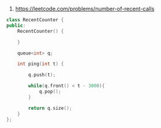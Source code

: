 1. https://leetcode.com/problems/number-of-recent-calls
```c++
class RecentCounter {
public:
	RecentCounter() {

	}

	queue<int> q;

	int ping(int t) {

		q.push(t);

		while(q.front() < t - 3000){
			q.pop();
		}

		return q.size();
	}
};
```
